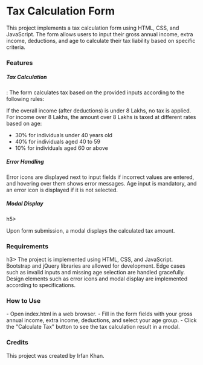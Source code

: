 <h1>Tax Calculation Form</h1>
This project implements a tax calculation form using HTML, CSS, and JavaScript. The form allows users to input their gross annual income, extra income, deductions, and age to calculate their tax liability based on specific criteria.

<h3>Features</h3>
<h5>Tax Calculation</h5>: The form calculates tax based on the provided inputs according to the following rules:

If the overall income (after deductions) is under 8 Lakhs, no tax is applied.
For income over 8 Lakhs, the amount over 8 Lakhs is taxed at different rates based on age:
- 30% for individuals under 40 years old
- 40% for individuals aged 40 to 59
- 10% for individuals aged 60 or above
<h5>Error Handling</h5>

Error icons are displayed next to input fields if incorrect values are entered, and hovering over them shows error messages.
Age input is mandatory, and an error icon is displayed if it is not selected.
<h5>Modal Display</h5>h5>

Upon form submission, a modal displays the calculated tax amount.
<h3>Requirements</h3>h3>
The project is implemented using HTML, CSS, and JavaScript.
Bootstrap and jQuery libraries are allowed for development.
Edge cases such as invalid inputs and missing age selection are handled gracefully.
Design elements such as error icons and modal display are implemented according to specifications.
<h3>How to Use</h3>
- Open index.html in a web browser.
- Fill in the form fields with your gross annual income, extra income, deductions, and select your age group.
- Click the "Calculate Tax" button to see the tax calculation result in a modal.
<h3>Credits</h3>
This project was created by Irfan Khan.
